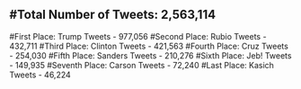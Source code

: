 #Total Number of Tweets: 2,563,114 
---
#First Place: Trump Tweets - 977,056
#Second Place: Rubio Tweets - 432,711
#Third Place: Clinton Tweets - 421,563
#Fourth Place: Cruz Tweets - 254,030
#Fifth Place: Sanders Tweets - 210,276
#Sixth Place: Jeb! Tweets - 149,935
#Seventh Place: Carson Tweets - 72,240
#Last Place: Kasich Tweets - 46,224
